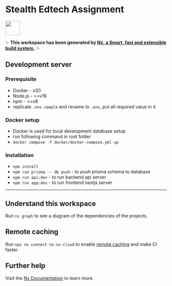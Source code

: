 # Stealth Edtech Assignment

<a alt="Nx logo" href="https://nx.dev" target="_blank" rel="noreferrer"><img src="https://raw.githubusercontent.com/nrwl/nx/master/images/nx-logo.png" width="45"></a>

✨ **This workspace has been generated by [Nx, a Smart, fast and extensible build system.](https://nx.dev)** ✨

## Development server

### Prerequisite

- Docker - v20
- Node.js - >=v16
- npm - >=v8
- replicate `.env.sample` and rename to `.env`, put all required value in it

### Docker setup

- Docker is used for local development database setup
- run following command in root folder
- `docker compose -f docker/docker-compose.yml up`

### Installation

- `npm install`
- `npm run prisma -- db push` - to push prisma schema to database
- `npm run api:dev` - to run backend api server
- `npm run app:dev` - to run frontend nextjs server

---

## Understand this workspace

Run `nx graph` to see a diagram of the dependencies of the projects.

## Remote caching

Run `npx nx connect-to-nx-cloud` to enable [remote caching](https://nx.app) and make CI faster.

## Further help

Visit the [Nx Documentation](https://nx.dev) to learn more.
